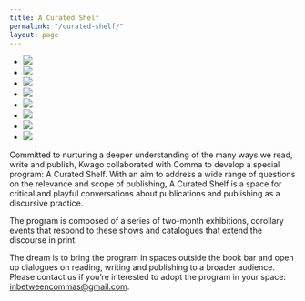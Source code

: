 ```yaml
---
title: A Curated Shelf
permalink: "/curated-shelf/"
layout: page
---
```


<div class="glide">
  <div class="glide__track" data-glide-el="track">
    <ul class="glide__slides">
      <li class="glide__slide"><img src="../assets/media/curated-shelf-0.jpg" /></li>
      <li class="glide__slide"><img src="../assets/media/curated-shelf-1.jpg" /></li>
      <li class="glide__slide"><img src="../assets/media/curated-shelf-2.jpg" /></li>
      <li class="glide__slide"><img src="../assets/media/curated-shelf-3.jpg" /></li>
      <li class="glide__slide"><img src="../assets/media/curated-shelf-4.jpg" /></li>
      <li class="glide__slide"><img src="../assets/media/curated-shelf-5.jpg" /></li>
      <li class="glide__slide"><img src="../assets/media/curated-shelf-6.jpg" /></li>
      <li class="glide__slide"><img src="../assets/media/curated-shelf-8.jpg" /></li>
    </ul>
  </div>
</div>

Committed to nurturing a deeper understanding of the many ways we read, write and publish, Kwago collaborated with Comma to develop a special program: A Curated Shelf. With an aim to address a wide range of questions on the relevance and scope of publishing, A Curated Shelf is a space for critical and playful conversations about publications and publishing as a discursive practice.

The program is composed of a series of two-month exhibitions, corollary events that respond to these shows and catalogues that extend the discourse in print.

The dream is to bring the program in spaces outside the book bar and open up dialogues on reading, writing and publishing to a broader audience. Please contact us if you’re interested to adopt the program in your space: <a href="mailto:inbetweencommas@gmail.com">inbetweencommas@gmail.com.</a>

<script src="../js/glide.min.js"></script>

<script>
  new Glide('.glide', {
  autoplay: 1500
}).mount();
</script>
